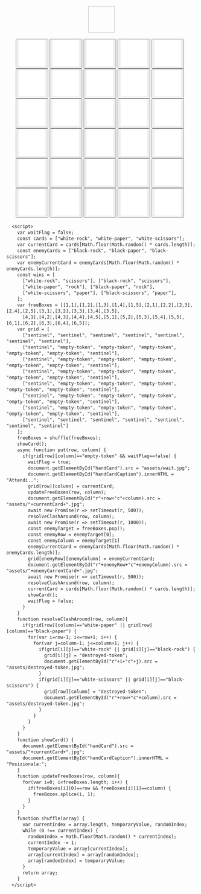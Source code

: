 <head>
   <style>
     figure.handCard {
       text-align: center;
     }
   </style>
</head>
<html>
   <body>
      <figure class="handCard">
         <img id="handCard" width="70" height="70">
         <figcaption id="handCardCaption"></figcaption>
      </figure>
      <span style="padding-left:25px"></span>
      <button type="button" onclick="put(1,1)">
         <img id="r1c1" src="assets/empty-token.jpg" width="70" height="70">
      </button>
      <button type="button" onclick="put(1,2)">
         <img id="r1c2" src="assets/empty-token.jpg" width="70" height="70">
      </button>
      <button type="button" onclick="put(1,3)">
         <img id="r1c3" src="assets/empty-token.jpg" width="70" height="70">
      </button>
      <button type="button" onclick="put(1,4)">
         <img id="r1c4" src="assets/empty-token.jpg" width="70" height="70">
      </button>
      <button type="button" onclick="put(1,5)">
         <img id="r1c5" src="assets/empty-token.jpg" width="70" height="70">
      </button>
      <br>
      <span style="padding-left:25px"></span>
      <button type="button" onclick="put(2,1)">
         <img id="r2c1" src="assets/empty-token.jpg" width="70" height="70">
      </button>
      <button type="button" onclick="put(2,2)">
         <img id="r2c2" src="assets/empty-token.jpg" width="70" height="70">
      </button>
      <button type="button" onclick="put(2,3)">
         <img id="r2c3" src="assets/empty-token.jpg" width="70" height="70">
      </button>
      <button type="button" onclick="put(2,4)">
         <img id="r2c4" src="assets/empty-token.jpg" width="70" height="70">
      </button>
      <button type="button" onclick="put(2,5)">
         <img id="r2c5" src="assets/empty-token.jpg" width="70" height="70">
      </button>
      <br>
      <span style="padding-left:25px"></span>
      <button type="button" onclick="put(3,1)">
         <img id="r3c1" src="assets/empty-token.jpg" width="70" height="70">
      </button>
      <button type="button" onclick="put(3,2)">
         <img id="r3c2" src="assets/empty-token.jpg" width="70" height="70">
      </button>
      <button type="button" onclick="put(3,3)">
         <img id="r3c3" src="assets/empty-token.jpg" width="70" height="70">
      </button>
      <button type="button" onclick="put(3,4)">
         <img id="r3c4" src="assets/empty-token.jpg" width="70" height="70">
      </button>
      <button type="button" onclick="put(3,5)">
         <img id="r3c5" src="assets/empty-token.jpg" width="70" height="70">
      </button>
      <br>
      <span style="padding-left:25px"></span>
      <button type="button" onclick="put(4,1)">
         <img id="r4c1" src="assets/empty-token.jpg" width="70" height="70">
      </button>
      <button type="button" onclick="put(4,2)">
         <img id="r4c2" src="assets/empty-token.jpg" width="70" height="70">
      </button>
      <button type="button" onclick="put(4,3)">
         <img id="r4c3" src="assets/empty-token.jpg" width="70" height="70">
      </button>
      <button type="button" onclick="put(4,4)">
         <img id="r4c4" src="assets/empty-token.jpg" width="70" height="70">
      </button>
      <button type="button" onclick="put(4,5)">
         <img id="r4c5" src="assets/empty-token.jpg" width="70" height="70">
      </button>
      <br>
      <span style="padding-left:25px"></span>
      <button type="button" onclick="put(5,1)">
         <img id="r5c1" src="assets/empty-token.jpg" width="70" height="70">
      </button>
      <button type="button" onclick="put(5,2)">
         <img id="r5c2" src="assets/empty-token.jpg" width="70" height="70">
      </button>
      <button type="button" onclick="put(5,3)">
         <img id="r5c3" src="assets/empty-token.jpg" width="70" height="70">
      </button>
      <button type="button" onclick="put(5,4)">
         <img id="r5c4" src="assets/empty-token.jpg" width="70" height="70">
      </button>
      <button type="button" onclick="put(5,5)">
         <img id="r5c5" src="assets/empty-token.jpg" width="70" height="70">
      </button>
      <br>
      <span style="padding-left:25px"></span>
      <button type="button" onclick="put(6,1)">
         <img id="r6c1" src="assets/empty-token.jpg" width="70" height="70">
      </button>
      <button type="button" onclick="put(6,2)">
         <img id="r6c2" src="assets/empty-token.jpg" width="70" height="70">
      </button>
      <button type="button" onclick="put(6,3)">
         <img id="r6c3" src="assets/empty-token.jpg" width="70" height="70">
      </button>
      <button type="button" onclick="put(6,4)">
         <img id="r6c4" src="assets/empty-token.jpg" width="70" height="70">
      </button>
      <button type="button" onclick="put(6,5)">
         <img id="r6c5" src="assets/empty-token.jpg" width="70" height="70">
      </button>

      <script>
        var waitFlag = false;
        const cards = ["white-rock", "white-paper", "white-scissors"];
        var currentCard = cards[Math.floor(Math.random() * cards.length)];
        const enemyCards = ["black-rock", "black-paper", "black-scissors"];
        var enemyCurrentCard = enemyCards[Math.floor(Math.random() * enemyCards.length)];
        const wins = [
          ["white-rock", "scissors"], ["black-rock", "scissors"],
          ["white-paper", "rock"], ["black-paper", "rock"],
          ["white-scissors", "paper"], ["black-scissors", "paper"], 
        ];
        var freeBoxes = [[1,1],[1,2],[1,3],[1,4],[1,5],[2,1],[2,2],[2,3],[2,4],[2,5],[3,1],[3,2],[3,3],[3,4],[3,5],
          [4,1],[4,2],[4,3],[4,4],[4,5],[5,1],[5,2],[5,3],[5,4],[5,5],[6,1],[6,2],[6,3],[6,4],[6,5]];
        var grid = [
          ["sentinel", "sentinel", "sentinel", "sentinel", "sentinel", "sentinel", "sentinel"],
          ["sentinel", "empty-token", "empty-token", "empty-token", "empty-token", "empty-token", "sentinel"],
          ["sentinel", "empty-token", "empty-token", "empty-token", "empty-token", "empty-token", "sentinel"],
          ["sentinel", "empty-token", "empty-token", "empty-token", "empty-token", "empty-token", "sentinel"],
          ["sentinel", "empty-token", "empty-token", "empty-token", "empty-token", "empty-token", "sentinel"],
          ["sentinel", "empty-token", "empty-token", "empty-token", "empty-token", "empty-token", "sentinel"],
          ["sentinel", "empty-token", "empty-token", "empty-token", "empty-token", "empty-token", "sentinel"],
          ["sentinel", "sentinel", "sentinel", "sentinel", "sentinel", "sentinel", "sentinel"]
        ];
        freeBoxes = shuffle(freeBoxes);
        showCard();
        async function put(row, column) {
          if(grid[row][column]=="empty-token" && waitFlag==false) {
            waitFlag = true;
            document.getElementById("handCard").src = "assets/wait.jpg";
            document.getElementById("handCardCaption").innerHTML = "Attendi..";
            grid[row][column] = currentCard;
            updateFreeBoxes(row, column);
            document.getElementById("r"+row+"c"+column).src = "assets/"+currentCard+".jpg";
            await new Promise(r => setTimeout(r, 500));
            resolveClashAround(row, column);
            await new Promise(r => setTimeout(r, 1000));
            const enemyTarget = freeBoxes.pop();
            const enemyRow = enemyTarget[0];
            const enemyColumn = enemyTarget[1]
            enemyCurrentCard = enemyCards[Math.floor(Math.random() * enemyCards.length)];
            grid[enemyRow][enemyColumn] = enemyCurrentCard;
            document.getElementById("r"+enemyRow+"c"+enemyColumn).src = "assets/"+enemyCurrentCard+".jpg";
            await new Promise(r => setTimeout(r, 500));
            resolveClashAround(row, column);
            currentCard = cards[Math.floor(Math.random() * cards.length)];
            showCard();
            waitFlag = false;
          }
        }
        function resolveClashAround(row, column){
          if(grid[row][column]=="white-paper" || grid[row][column]=="black-paper") {
            for(var i=row-1; i<=row+1; i++) {
              for(var j=column-1; j<=column+1; j++) {
                if(grid[i][j]=="white-rock" || grid[i][j]=="black-rock") {
                  grid[i][j] = "destroyed-token";
                  document.getElementById("r"+i+"c"+j).src = "assets/destroyed-token.jpg";
                }
                if(grid[i][j]=="white-scissors" || grid[i][j]=="black-scissors") {
                  grid[row][column] = "destroyed-token";
                  document.getElementById("r"+row+"c"+column).src = "assets/destroyed-token.jpg";
                }
              }
            }
          }
        }
        function showCard() {
          document.getElementById("handCard").src = "assets/"+currentCard+".jpg";
          document.getElementById("handCardCaption").innerHTML = "Posizionala:";
        }
        function updateFreeBoxes(row, column){
          for(var i=0; i<freeBoxes.length; i++) {
            if(freeBoxes[i][0]==row && freeBoxes[i][1]==column) {
              freeBoxes.splice(i, 1);
            }
          }
        }
        function shuffle(array) {
          var currentIndex = array.length, temporaryValue, randomIndex;
          while (0 !== currentIndex) {
            randomIndex = Math.floor(Math.random() * currentIndex);
            currentIndex -= 1;
            temporaryValue = array[currentIndex];
            array[currentIndex] = array[randomIndex];
            array[randomIndex] = temporaryValue;
          }
          return array;
        }
      </script>

   </body>
</html>
